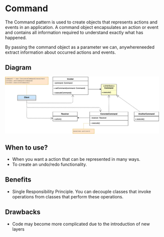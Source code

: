 # Command

The Command pattern is used to create objects that represents actions and events in an application. A command object encapsulates an action or event and contains all information required to understand exactly what has happened. 

By passing the command object as a parameter we can, anywhereneeded extract information about occurred actions and events.

## Diagram

![Command Design Pattern Diagram](/img/command.jpg)

## When to use?

- When you want a action that can be represented in many ways. 
- To create an undo/redo functionality.

## Benefits

-  Single Responsibility Principle. You can decouple classes that invoke operations from classes that perform these operations.

## Drawbacks

- Code may become more complicated due to the introduction of new layers 
